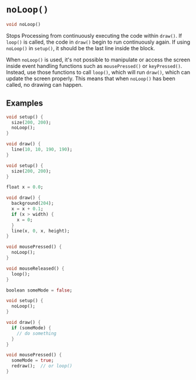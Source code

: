 # `noLoop()`

```dart
void noLoop()
```

Stops Processing from continuously executing the code within `draw()`. If `loop()` is called, the code in `draw()` begin to run continuously again. If using `noLoop()` in `setup()`, it should be the last line inside the block.

When `noLoop()` is used, it's not possible to manipulate or access the screen inside event handling functions such as `mousePressed()` or `keyPressed()`. Instead, use those functions to call `loop()`, which will run `draw()`, which can update the screen properly. This means that when `noLoop()` has been called, no drawing can happen.

## Examples

```dart
void setup() {
  size(200, 200);
  noLoop();
}

void draw() {
  line(10, 10, 190, 190);
}
```

```dart
void setup() {
  size(200, 200);
}

float x = 0.0;

void draw() {
  background(204);
  x = x + 0.1;
  if (x > width) {
    x = 0;
  }
  line(x, 0, x, height);
}

void mousePressed() {
  noLoop();
}

void mouseReleased() {
  loop();
}
```

```dart
boolean someMode = false;

void setup() {
  noLoop();
}

void draw() {
  if (someMode) {
    // do something
  }
}

void mousePressed() {
  someMode = true;
  redraw();  // or loop()
}
```
